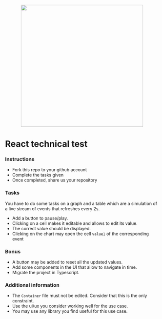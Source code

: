 <p align="center">
    <img align="center" src="https://www.leslivresblancs.fr/sites/default/files/iconosquare-logo.png" style="width: 400px">
</p>

# React technical test

### Instructions

- Fork this repo to your github account
- Complete the tasks given
- Once completed, share us your repository

### Tasks

You have to do some tasks on a graph and a table which are a simulation of a live stream of events that refreshes every 2s.

- Add a button to pause/play.
- Clicking on a cell makes it editable and allows to edit its value.
- The correct value should be displayed.
- Clicking on the chart may open the cell `value1` of the corresponding event

### Bonus

- A button may be added to reset all the updated values.
- Add some components in the UI that allow to navigate in time.
- Migrate the project in Typescript.

### Additional information

- The `Container` file must not be edited. Consider that this is the only constraint.
- Use the ui/ux you consider working well for the use case.
- You may use any library you find useful for this use case.
